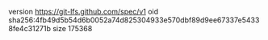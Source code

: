 version https://git-lfs.github.com/spec/v1
oid sha256:4fb49d5b54d6b0052a74d825304933e570dbf89d9ee67337e54338fe4c31271b
size 175368
